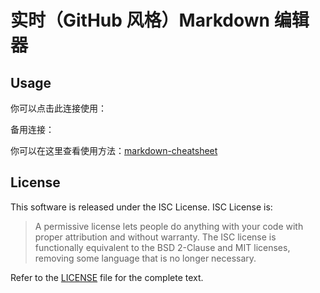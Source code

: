 # 实时（GitHub 风格）Markdown 编辑器

## Usage

你可以点击此连接使用：

备用连接：

你可以在这里查看使用方法：[markdown-cheatsheet](./data/markdown-cheatsheet.pdf)

## License

This software is released under the ISC License. ISC License is:

>  A permissive license lets people do anything with your code with proper attribution and without warranty. The ISC license is functionally equivalent to the BSD 2-Clause and MIT licenses, removing some language that is no longer necessary. 

Refer to the [LICENSE](https://github.com/jbt/markdown-editor/blob/master/LICENSE) file for the complete text.
